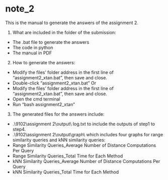 # note_2
This is the manual to generate the answers of the assignment 2. 
1. What are included in the folder of the submission: 
 - The .bat file to generate the answers
 - The code in python
 - The manual in PDF
2. How to generate the answers: 
 - Modify the files’ folder address in the first line of “assignment2_xtan.bat”, then save and close.
 - Double-click “assignment2_xtan.bat” 
Or 
 - Modify the files’ folder address in the first line of “assignment2_xtan.bat”, then save and close. 
 - Open the cmd terminal 
 - Run “bash assignment2_xtan” 
3. The generated files for the answers include: 
 -  .\9102\assignment 2\output\ log.txt to include the outputs of step1 to step4. 
 -  .\9102\assignment 2\output\graph\ which includes four graphs for range similarity 
queries and kNN similarity queries: 
 -  Range Similarity Queries_Average Number of Distance Computations Per Query 
 -  Range Similarity Queries_Total Time for Each Method 
 -  kNN Similarity Queries_Average Number of Distance Computations Per Query 
 -  kNN Similarity Queries_Total Time for Each Method
